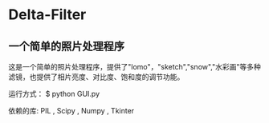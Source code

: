 # Delta-Filter
## 一个简单的照片处理程序

这是一个简单的照片处理程序，提供了"lomo"，"sketch","snow","水彩画"等多种滤镜，也提供了相片亮度、对比度、饱和度的调节功能。

运行方式： $ python GUI.py

依赖的库:  PIL , Scipy , Numpy , Tkinter
